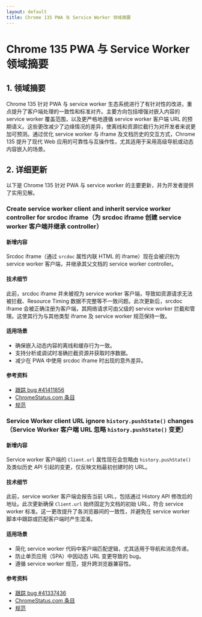 ```yaml
---
layout: default
title: Chrome 135 PWA 与 Service Worker 领域摘要
---
```


# Chrome 135 PWA 与 Service Worker 领域摘要

## 1. 领域摘要

Chrome 135 针对 PWA 与 service worker 生态系统进行了有针对性的改进，重点提升了客户端处理的一致性和标准对齐。主要方向包括增强对嵌入内容的 service worker 覆盖范围，以及更严格地遵循 service worker 客户端 URL 的预期语义。这些更改减少了边缘情况的差异，使离线和资源拦截行为对开发者来说更加可预测。通过优化 service worker 与 iframe 及文档历史的交互方式，Chrome 135 提升了现代 Web 应用的可靠性与互操作性，尤其适用于采用高级导航或动态内容嵌入的场景。

## 2. 详细更新

以下是 Chrome 135 针对 PWA 与 service worker 的主要更新，并为开发者提供了实用见解。

### Create service worker client and inherit service worker controller for srcdoc iframe（为 srcdoc iframe 创建 service worker 客户端并继承 controller）

#### 新增内容
Srcdoc iframe（通过 `srcdoc` 属性内联 HTML 的 iframe）现在会被识别为 service worker 客户端，并继承其父文档的 service worker controller。

#### 技术细节
此前，srcdoc iframe 并未被视为 service worker 客户端，导致如资源请求无法被拦截、Resource Timing 数据不完整等不一致问题。此次更新后，srcdoc iframe 会被正确注册为客户端，其网络请求可由父级的 service worker 拦截和管理。这使其行为与其他类型 iframe 及 service worker 规范保持一致。

#### 适用场景
- 确保嵌入动态内容的离线和缓存行为一致。
- 支持分析或调试时准确拦截资源并获取时序数据。
- 减少在 PWA 中使用 srcdoc iframe 时出现的意外差异。

#### 参考资料
- [跟踪 bug #41411856](https://issues.chromium.org/issues/41411856)
- [ChromeStatus.com 条目](https://chromestatus.com/feature/5128675425779712)
- [规范](https://github.com/w3c/ServiceWorker/issues/765)

### Service Worker client URL ignore `history.pushState()` changes（Service Worker 客户端 URL 忽略 `history.pushState()` 变更）

#### 新增内容
Service worker 客户端的 `Client.url` 属性现在会忽略由 `history.pushState()` 及类似历史 API 引起的变更，仅反映文档最初创建时的 URL。

#### 技术细节
此前，service worker 客户端会报告当前 URL，包括通过 History API 修改后的地址。此次更新确保 `Client.url` 始终固定为文档的初始 URL，符合 service worker 标准。这一更改提升了各浏览器间的一致性，并避免在 service worker 脚本中跟踪或匹配客户端时产生混淆。

#### 适用场景
- 简化 service worker 代码中客户端匹配逻辑，尤其适用于导航和消息传递。
- 防止单页应用（SPA）中因动态 URL 变更导致的 bug。
- 遵循 service worker 规范，提升跨浏览器兼容性。

#### 参考资料
- [跟踪 bug #41337436](https://issues.chromium.org/issues/41337436)
- [ChromeStatus.com 条目](https://chromestatus.com/feature/4996996949344256)
- [规范](https://www.w3.org/TR/service-workers/#client-url)
